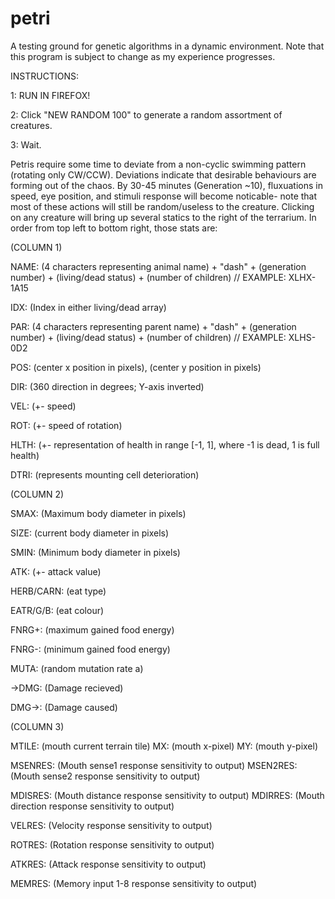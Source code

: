 # petri
A testing ground for genetic algorithms in a dynamic environment. Note that this program is subject to change as my experience progresses.

INSTRUCTIONS:

1: RUN IN FIREFOX!

2: Click "NEW RANDOM 100" to generate a random assortment of creatures.

3: Wait.

Petris require some time to deviate from a non-cyclic swimming pattern (rotating only CW/CCW). Deviations indicate that desirable behaviours are forming out of the chaos. By 30-45 minutes (Generation  ~10), fluxuations in speed, eye position, and stimuli response will become noticable- note that most of these actions will still be random/useless to the creature. Clicking on any creature will bring up several statics to the right of the terrarium. In order from top left to bottom right, those stats are:

(COLUMN 1)

NAME: (4 characters representing animal name) + "dash" + (generation number) + (living/dead status) + (number of children) // EXAMPLE: XLHX-1A15

IDX: (Index in either living/dead array)

PAR: (4 characters representing parent name) + "dash" + (generation number) + (living/dead status) + (number of children) // EXAMPLE: XLHS-0D2

POS: (center x position in pixels), (center y position in pixels)

DIR: (360 direction in degrees; Y-axis inverted)

VEL: (+- speed)

ROT: (+- speed of rotation)

HLTH: (+- representation of health in range [-1, 1], where -1 is dead, 1 is full health)

DTRI: (represents mounting cell deterioration)

(COLUMN 2)

SMAX: (Maximum body diameter in pixels)

SIZE: (current body diameter in pixels)

SMIN: (Minimum body diameter in pixels)

ATK: (+- attack value)

HERB/CARN: (eat type)

EATR/G/B: (eat colour)

FNRG+: (maximum gained food energy)

FNRG-: (minimum gained food energy)

MUTA: (random mutation rate a)

->DMG: (Damage recieved)

DMG->: (Damage caused)

(COLUMN 3)

MTILE: (mouth current terrain tile) MX: (mouth x-pixel) MY: (mouth y-pixel)

MSENRES: (Mouth sense1 response sensitivity to output) MSEN2RES: (Mouth sense2 response sensitivity to output)

MDISRES: (Mouth distance response sensitivity to output) MDIRRES: (Mouth direction response sensitivity to output)

VELRES: (Velocity response sensitivity to output)

ROTRES: (Rotation response sensitivity to output)

ATKRES: (Attack response sensitivity to output)

MEMRES: (Memory input 1-8 response sensitivity to output)
